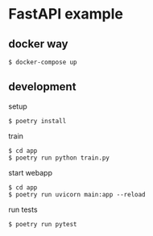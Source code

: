 # FastAPI example

## docker way

```
$ docker-compose up
```

## development

setup

```
$ poetry install
```

train

```
$ cd app
$ poetry run python train.py
```

start webapp

```
$ cd app
$ poetry run uvicorn main:app --reload
```

run tests

```
$ poetry run pytest
```